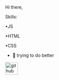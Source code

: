 Hi there,

Skills:
<p> •JS
<p> •HTML
<p> •CSS

- 🔭 trying to do better

[<img src='https://cdn.jsdelivr.net/npm/simple-icons@3.0.1/icons/github.svg' alt='github' height='40'>](https://github.com/22ln)
